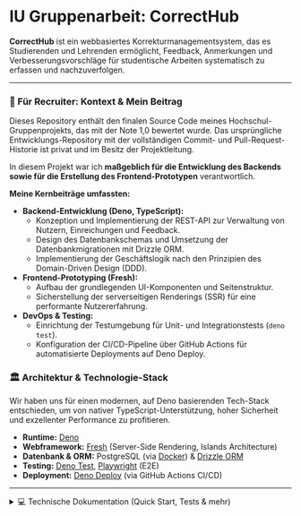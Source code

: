 # IU Gruppenarbeit: CorrectHub

**CorrectHub** ist ein webbasiertes Korrekturmanagementsystem, das es Studierenden und Lehrenden ermöglicht, Feedback, Anmerkungen und Verbesserungsvorschläge für studentische Arbeiten systematisch zu erfassen und nachzuverfolgen.

---

### 🎯 Für Recruiter: Kontext & Mein Beitrag

Dieses Repository enthält den finalen Source Code meines Hochschul-Gruppenprojekts, das mit der Note 1,0 bewertet wurde. Das ursprüngliche Entwicklungs-Repository mit der vollständigen Commit- und Pull-Request-Historie ist privat und im Besitz der Projektleitung.

In diesem Projekt war ich **maßgeblich für die Entwicklung des Backends sowie für die Erstellung des Frontend-Prototypen** verantwortlich.

**Meine Kernbeiträge umfassten:**

* **Backend-Entwicklung (Deno, TypeScript):**
    * Konzeption und Implementierung der REST-API zur Verwaltung von Nutzern, Einreichungen und Feedback.
    * Design des Datenbankschemas und Umsetzung der Datenbankmigrationen mit Drizzle ORM.
    * Implementierung der Geschäftslogik nach den Prinzipien des Domain-Driven Design (DDD).
* **Frontend-Prototyping (Fresh):**
    * Aufbau der grundlegenden UI-Komponenten und Seitenstruktur.
    * Sicherstellung der serverseitigen Renderings (SSR) für eine performante Nutzererfahrung.
* **DevOps & Testing:**
    * Einrichtung der Testumgebung für Unit- und Integrationstests (`deno test`).
    * Konfiguration der CI/CD-Pipeline über GitHub Actions für automatisierte Deployments auf Deno Deploy.

### 🏛️ Architektur & Technologie-Stack

Wir haben uns für einen modernen, auf Deno basierenden Tech-Stack entschieden, um von nativer TypeScript-Unterstützung, hoher Sicherheit und exzellenter Performance zu profitieren.

* **Runtime:** [Deno][1]
* **Webframework:** [Fresh][2] (Server-Side Rendering, Islands Architecture)
* **Datenbank & ORM:** PostgreSQL (via [Docker][3]) & [Drizzle ORM][12]
* **Testing:** [Deno Test][8], [Playwright][11] (E2E)
* **Deployment:** [Deno Deploy][13] (via GitHub Actions CI/CD)

---

<details>
<summary>💻 Technische Dokumentation (Quick Start, Tests & mehr)</summary>

### 🚀 Quick Start

> [!note] Stelle sicher, dass alle [Voraussetzungen](#vorbereitung) erfüllt
> sind.

1.  `make` im Terminal ausführen
2.  http://localhost:8000 im Browser aufrufen

### Vorbereitung

Folgende Tools werden benötigt

- [Docker][3] (z.B. Docker for Desktop)
- [deno][1] (zur aktiven Entwicklung)
- [Node.js][4] (erforderlich für die Durchführung von E2E Tests)
- [git][5] (optional zur aktiven Entwicklung)
- [make][6] (unter Windows z.B. über WSL oder GnuWin32)

### Entwicklungsumgebung

Dieses Projekt ist optimiert für [Visual Studio Code][7]. Bereits integriert
sind:

- [Linting][8]
- [Formatierung][9] als auch
- [Type Checking][10] und
- Hot Reloading

## Starten der Entwicklungsumgebung

```shell
make
```

Dies startet das Projekt per Docker Compose im Entwicklungsmodus. Änderungen am
Code werden automatisch geladen (Hot Reloading). Die Anwendung ist anschließend
erreichbar unter:

http://localhost:8000

> [!note] `make` entspricht dem Befehl `make start`, der wiederum
> `docker compose up` ausführt.

## Clean Start

Wenn du die Anwendung mit einem leeren Zustand starten möchtest, führe folgendes
aus:

```shell
make clean start
```

Dies stoppt und entfernt bestehende Container und startet das Projekt von Grund
auf neu.

## Unit- und Integrationstests

Automatisierte Tests können wie folgt ausgeführt werden:

```shell
make test
```

Dieser Befehl führt sowohl Linting (`deno lint`), Type Checking (`deno check`)
als auch die eigentlichen Tests (`deno test`) aus.

### Testabdeckung

Um die Testabdeckung zu ermitteln, verwende:

```shell
make test-coverage
```

Die Coverage-Daten werden dann im Verzeichnis `coverage` abgelegt.

## End-to-End (E2E) Tests

Für End-to-End-Tests wird [Playwright][11] verwendet.

```shell
make e2e
```

> [!warning] Hier wird die bestehen Umgebung gelöscht und neu gestartet
> (`make clean`), bevor die Tests ausgeführt werden.

## Datenbankmigrationen

Datenbank-Migrationen erfolgen mit [Drizzle ORM][12]. Um neue Migrationen zu
generieren:

```
make sql NAME=migrations_name
```

## Deployment

Für das Hosting kommt [Deno Deploy][13] zum Einsatz – eine serverlose Plattform
speziell für Deno-Projekte.

Das Deployment erfolgt in 2 Ebenen:

### 1. Staging-System

Sobald ein neuer Pull Request (PR) auf GitHub erstellt wird, wird automatisch
ein Deployment in der Staging-Umgebung durchgeführt. So können Änderungen vor
dem Merge in einer realitätsnahen Umgebung getestet und überprüft werden.

> [!tip] Die Staging-URL wird direkt im jeweiligen PR angezeigt.

### 2. Live-System

Sobald ein Pull Request in den main-Branch gemerged wird, erfolgt automatisch
das Deployment auf die Produktionsumgebung. Dabei wird die Anwendung über Deno
Deploy aktualisiert und unter der Live-URL bereitgestellt.
</details>

[1]: https://deno.com/
[2]: https://fresh.deno.dev/
[3]: https://www.docker.com/
[4]: https://nodejs.org/
[5]: https://git-scm.com/
[6]: https://www.gnu.org/software/make/
[7]: https://code.visualstudio.com/
[8]: https://docs.deno.com/runtime/reference/cli/lint/
[9]: https://docs.deno.com/runtime/reference/cli/fmt/
[10]: https://docs.deno.com/runtime/reference/cli/check/
[11]: https://playwright.dev/
[12]: https://orm.drizzle.team/
[13]: https://deno.com/deploy
